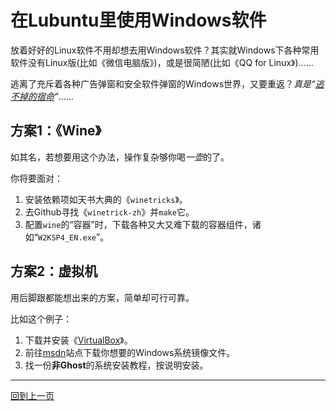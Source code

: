 # 在Lubuntu里使用Windows软件

放着好好的Linux软件不用却想去用Windows软件？其实就Windows下各种常用软件没有Linux版(比如《微信电脑版》)，或是很简陋(比如《QQ for Linux》)……

逃离了充斥着各种广告弹窗和安全软件弹窗的Windows世界，又要重返？<span title="《黑客帝国》">*真是“[逃不掉的宿命](https://www.bilibili.com/bangumi/play/ss28888)”*</span>……

## 方案1：《Wine》

如其名，若想要用这个办法，操作复杂够你喝*一壶*的了。

你将要面对：

1. 安装依赖项如天书大典的《`winetricks`》。
2. 去Github寻找《`winetrick-zh`》并`make`它。
3. 配置`wine`的“容器”时，下载各种又大又难下载的容器组件，诸如“`W2KSP4_EN.exe`”。

## 方案2：虚拟机

用后脚跟都能想出来的方案，简单却可行可靠。

比如这个例子：

1. 下载并安装《[VirtualBox](https://www.virtualbox.org)》。
2. 前往[msdn](https://msdn.itellyou.cn/)站点下载你想要的Windows系统镜像文件。
3. 找一份**非Ghost**的系统安装教程，按说明安装。

----

[回到上一页](../linux-index)
